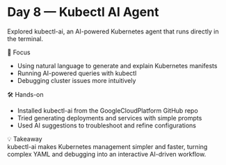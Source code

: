 # Day 8 — Kubectl AI Agent  

Explored kubectl-ai, an AI-powered Kubernetes agent that runs directly in the terminal.  

📌 Focus  
- Using natural language to generate and explain Kubernetes manifests  
- Running AI-powered queries with kubectl  
- Debugging cluster issues more intuitively  

🛠 Hands-on  
- Installed kubectl-ai from the GoogleCloudPlatform GitHub repo  
- Tried generating deployments and services with simple prompts  
- Used AI suggestions to troubleshoot and refine configurations  

💡 Takeaway  
kubectl-ai makes Kubernetes management simpler and faster, turning complex YAML and debugging into an interactive AI-driven workflow.  
